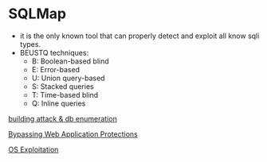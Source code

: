 # SQLMap

- it is the only known tool that can properly detect and exploit all know sqli types.
- BEUSTQ techniques:
    - B: Boolean-based blind
    - E: Error-based
    - U: Union query-based
    - S: Stacked queries
    - T: Time-based blind
    - Q: Inline queries

[building attack & db enumeration](SQLMap%2020e6aee5b2978089a2a7de9137aca72e/building%20attack%20&%20db%20enumeration%202106aee5b29780dfbbf8fc83132905ad.md)

[Bypassing Web Application Protections](SQLMap%2020e6aee5b2978089a2a7de9137aca72e/Bypassing%20Web%20Application%20Protections%202106aee5b297802ab13eef037e7832a8.md)

[OS Exploitation ](SQLMap%2020e6aee5b2978089a2a7de9137aca72e/OS%20Exploitation%202106aee5b29780189d12d75469d24a3a.md)